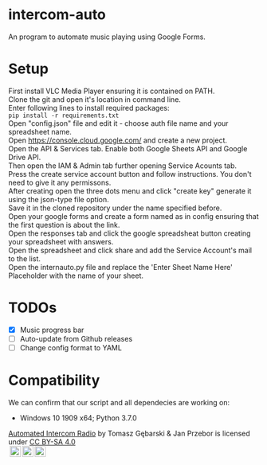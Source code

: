 # intercom-auto
An program to automate music playing using Google Forms.
# Setup
First install VLC Media Player ensuring it is contained on PATH.<br/>
Clone the git and open it's location in command line.<br/>
Enter following lines to install required packages:<br/>
`pip install -r requirements.txt`<br/>
Open "config.json" file and edit it - choose auth file name and your spreadsheet name.<br/>
Open https://console.cloud.google.com/ and create a new project.<br/>
Open the API & Services tab. Enable both Google Sheets API and Google Drive API.<br/>
Then open the IAM & Admin tab further opening Service Acounts tab.<br/>
Press the create service account button and follow instructions. You don't need to give it any permissons.<br/>
After creating open the three dots menu and click "create key" generate it using the json-type file option.<br/>
Save it in the cloned repository under the name specified before.<br/>
Open your google forms and create a form named as in config ensuring that the first question is about the link.<br/>
Open the responses tab and click the google spreadsheat button creating your spreadsheet with answers.<br/>
Open the spreadsheet and click share and add the Service Account's mail to the list.<br/>
Open the internauto.py file and replace the 'Enter Sheet Name Here' Placeholder with the name of your sheet.<br/>
# TODOs
- [x] Music progress bar
- [ ] Auto-update from Github releases
- [ ] Change config format to YAML
# Compatibility
We can confirm that our script and all dependecies are working on:
- Windows 10 1909 x64; Python 3.7.0
<p xmlns:dct="http://purl.org/dc/terms/" xmlns:cc="http://creativecommons.org/ns#" class="license-text"><a rel="cc:attributionURL" property="dct:title" href="github.com/Tech-TTGames/intercom-auto">Automated Intercom Radio</a> by <span property="cc:attributionName">Tomasz Gębarski & Jan Przebor</span> is licensed under <a rel="license" href="https://creativecommons.org/licenses/by-sa/4.0">CC BY-SA 4.0<br/><img style="height:22px!important;margin-left:3px;vertical-align:text-bottom;" src="https://mirrors.creativecommons.org/presskit/icons/cc.svg?ref=chooser-v1" /><img style="height:22px!important;margin-left:3px;vertical-align:text-bottom;" src="https://mirrors.creativecommons.org/presskit/icons/by.svg?ref=chooser-v1" /><img style="height:22px!important;margin-left:3px;vertical-align:text-bottom;" src="https://mirrors.creativecommons.org/presskit/icons/sa.svg?ref=chooser-v1" /></a></p>
